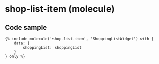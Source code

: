 # shop-list-item (molecule)


## Code sample 

```
{% include molecule('shop-list-item', 'ShoppingListWidget') with {
    data: {
        shoppingList: shoppingList
    }
} only %}
```
